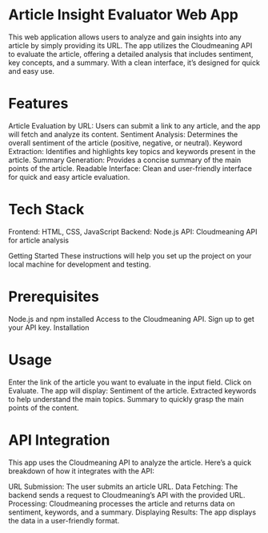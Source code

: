 # Article Insight Evaluator Web App

This web application allows users to analyze and gain insights into any article by simply providing its URL. The app utilizes the Cloudmeaning API to evaluate the article, offering a detailed analysis that includes sentiment, key concepts, and a summary. With a clean interface, it’s designed for quick and easy use.

# Features

Article Evaluation by URL: Users can submit a link to any article, and the app will fetch and analyze its content.
Sentiment Analysis: Determines the overall sentiment of the article (positive, negative, or neutral).
Keyword Extraction: Identifies and highlights key topics and keywords present in the article.
Summary Generation: Provides a concise summary of the main points of the article.
Readable Interface: Clean and user-friendly interface for quick and easy article evaluation.

# Tech Stack

Frontend: HTML, CSS, JavaScript
Backend: Node.js
API: Cloudmeaning API for article analysis


Getting Started
These instructions will help you set up the project on your local machine for development and testing.

# Prerequisites
Node.js and npm installed
Access to the Cloudmeaning API. Sign up to get your API key.
Installation



# Usage

Enter the link of the article you want to evaluate in the input field.
Click on Evaluate.
The app will display:
Sentiment of the article.
Extracted keywords to help understand the main topics.
Summary to quickly grasp the main points of the content.

# API Integration
This app uses the Cloudmeaning API to analyze the article. Here’s a quick breakdown of how it integrates with the API:

URL Submission: The user submits an article URL.
Data Fetching: The backend sends a request to Cloudmeaning’s API with the provided URL.
Processing: Cloudmeaning processes the article and returns data on sentiment, keywords, and a summary.
Displaying Results: The app displays the data in a user-friendly format.
